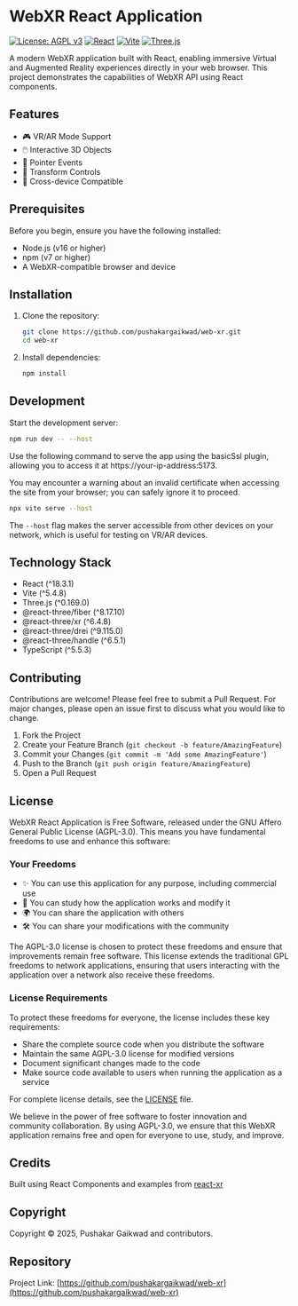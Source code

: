 # WebXR React Application

[![License: AGPL v3](https://img.shields.io/badge/License-AGPL_v3-blue.svg)](https://www.gnu.org/licenses/agpl-3.0)
[![React](https://img.shields.io/badge/React-18.3-blue?logo=react)](https://reactjs.org/)
[![Vite](https://img.shields.io/badge/Vite-5.4-blue?logo=vite)](https://vitejs.dev/)
[![Three.js](https://img.shields.io/badge/Three.js-0.169-blue?logo=three.js)](https://threejs.org/)

A modern WebXR application built with React, enabling immersive Virtual and Augmented Reality experiences directly in your web browser. This project demonstrates the capabilities of WebXR API using React components.

## Features

- 🎮 VR/AR Mode Support
- 🖱️ Interactive 3D Objects
- 🎯 Pointer Events
- 🔄 Transform Controls
- 📱 Cross-device Compatible

## Prerequisites

Before you begin, ensure you have the following installed:

- Node.js (v16 or higher)
- npm (v7 or higher)
- A WebXR-compatible browser and device

## Installation

1. Clone the repository:

   ```bash
   git clone https://github.com/pushakargaikwad/web-xr.git
   cd web-xr
   ```

2. Install dependencies:
   ```bash
   npm install
   ```

## Development

Start the development server:

```bash
npm run dev -- --host
```

Use the following command to serve the app using the basicSsl plugin, allowing you to access it at https://your-ip-address:5173.

You may encounter a warning about an invalid certificate when accessing the site from your browser; you can safely ignore it to proceed.

```bash
npx vite serve --host
```

The `--host` flag makes the server accessible from other devices on your network, which is useful for testing on VR/AR devices.

## Technology Stack

- React (^18.3.1)
- Vite (^5.4.8)
- Three.js (^0.169.0)
- @react-three/fiber (^8.17.10)
- @react-three/xr (^6.4.8)
- @react-three/drei (^9.115.0)
- @react-three/handle (^6.5.1)
- TypeScript (^5.5.3)

## Contributing

Contributions are welcome! Please feel free to submit a Pull Request. For major changes, please open an issue first to discuss what you would like to change.

1. Fork the Project
2. Create your Feature Branch (`git checkout -b feature/AmazingFeature`)
3. Commit your Changes (`git commit -m 'Add some AmazingFeature'`)
4. Push to the Branch (`git push origin feature/AmazingFeature`)
5. Open a Pull Request

## License

WebXR React Application is Free Software, released under the GNU Affero General Public License (AGPL-3.0). This means you have fundamental freedoms to use and enhance this software:

### Your Freedoms

- ✨ You can use this application for any purpose, including commercial use
- 🔄 You can study how the application works and modify it
- 🌍 You can share the application with others
- 🛠️ You can share your modifications with the community

The AGPL-3.0 license is chosen to protect these freedoms and ensure that improvements remain free software. This license extends the traditional GPL freedoms to network applications, ensuring that users interacting with the application over a network also receive these freedoms.

### License Requirements

To protect these freedoms for everyone, the license includes these key requirements:

- Share the complete source code when you distribute the software
- Maintain the same AGPL-3.0 license for modified versions
- Document significant changes made to the code
- Make source code available to users when running the application as a service

For complete license details, see the [LICENSE](LICENSE.txt) file.

We believe in the power of free software to foster innovation and community collaboration. By using AGPL-3.0, we ensure that this WebXR application remains free and open for everyone to use, study, and improve.

## Credits

Built using React Components and examples from [react-xr](https://github.com/pmndrs/react-xr)

## Copyright

Copyright © 2025, Pushakar Gaikwad and contributors.

## Repository

Project Link: [https://github.com/pushakargaikwad/web-xr](https://github.com/pushakargaikwad/web-xr)
